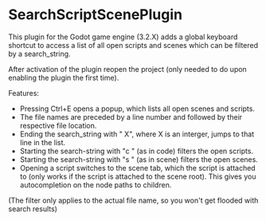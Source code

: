 # SearchScriptScenePlugin

This plugin for the Godot game engine (3.2.X) adds a global keyboard shortcut to access a list of all open scripts and scenes which can be filtered by a search_string.

After activation of the plugin reopen the project (only needed to do upon enabling the plugin the first time).


Features:

- Pressing Ctrl+E opens a popup, which lists all open scenes and scripts.
- The file names are preceded by a line number and followed by their respective file location.
- Ending the search_string with \" X\", where X is an interger, jumps to that line in the list.
- Starting the search-string with \"c \" (as in code) filters the open scripts.
- Starting the search-string with \"s \" (as in scene) filters the open scenes.
- Opening a script switches to the scene tab, which the script is attached to (only works if the script is attached to the scene root). This gives you autocompletion on the node paths to children.

(The filter only applies to the actual file name, so you won't get flooded with search results)
